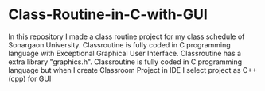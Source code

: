 # Class-Routine-in-C-with-GUI
In this repository I made a class routine project for my class schedule of Sonargaon University. 
Classroutine is fully coded in C programming language with Exceptional Graphical User Interface. 
Classroutine has a extra library "graphics.h". 
Classroutine is fully coded in C programming language but when I create Classroom Project in IDE I select project as C++(cpp) for GUI
